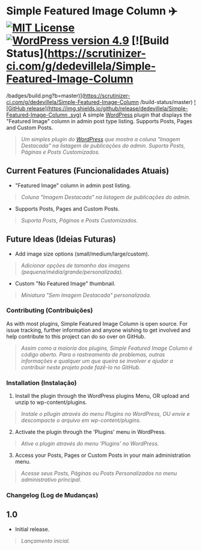 # Simple Featured Image Column ✈️ [![MIT License](https://img.shields.io/badge/License-GPL2-blue.svg)](LICENSE) [![WordPress version 4.9](https://img.shields.io/badge/WordPress-v4.9-green.svg)](https://wordpress.org) [![Build Status](https://scrutinizer-ci.com/g/dedevillela/Simple-Featured-Image-Column
/badges/build.png?b=master)](https://scrutinizer-ci.com/g/dedevillela/Simple-Featured-Image-Column
/build-status/master) [![GitHub release](https://img.shields.io/github/release/dedevillela/Simple-Featured-Image-Column
.svg)]()
A simple [WordPress](https://wordpress.org "Blog Tool, Publishing Platform, and CMS - WordPress") plugin that displays the "Featured Image" column in admin post type listing. Supports Posts, Pages and Custom Posts.
> *Um simples plugin do [WordPress](https://wordpress.org "Blog Tool, Publishing Platform, and CMS - WordPress") que mostra a coluna "Imagem Destacada" na listagem de publicações do admin. Suporta Posts, Páginas e Posts Customizados.*

## Current Features (Funcionalidades Atuais)
- "Featured Image" column in admin post listing.
> *Coluna "Imagem Destacada" na listagem de publicações do admin.*
- Supports Posts, Pages and Custom Posts. 
> *Suporta Posts, Páginas e Posts Customizados.*

## Future Ideas (Ideias Futuras)
- Add image size options (small/medium/large/custom).
> *Adicionar opções de tamanho das imagens (pequena/média/grande/personalizada).*
- Custom "No Featured Image" thumbnail.
> *Miniatura "Sem Imagem Destacada" personalizada.*

### Contributing (Contribuições)
As with most plugins, Simple Featured Image Column is open source. For issue tracking, further information and anyone wishing to get involved and help contribute to this project can do so over on GitHub.
> *Assim como a maioria dos plugins, Simple Featured Image Column é código aberto. Para o rastreamento de problemas, outras informações e qualquer um que queira se involver e ajudar a contribuir neste projeto pode fazê-lo no GitHub.*

### Installation (Instalação)
1. Install the plugin through the WordPress plugins Menu, OR upload and unzip to wp-content/plugins.
> *Instale o pllugin através do menu Plugins no WordPress, OU envie e descompacte o arquivo em wp-content/plugins.*
2. Activate the plugin through the 'Plugins' menu in WordPress.
> *Ative o plugin através do menu 'Plugins' no WordPress.*
3. Access your Posts, Pages or Custom Posts in your main administration menu.
> *Acesse seus Posts, Páginas ou Posts Personalizados no menu administrativo principal.*

### Changelog (Log de Mudanças)

## 1.0
* Initial release.
> *Lançamento inicial.*
